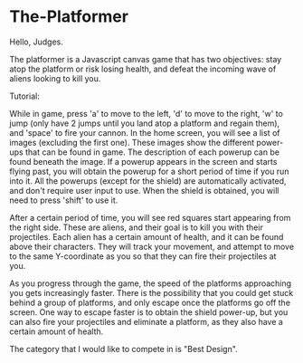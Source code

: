 # The-Platformer

Hello, Judges.

The platformer is a Javascript canvas game that has two objectives: stay atop the platform or risk losing health, and defeat the incoming wave of aliens looking to kill you.

Tutorial:

While in game, press 'a' to move to the left, 'd' to move to the right, 'w' to jump (only have 2 jumps until you land atop a platform and regain them), and 'space' to fire your cannon. In the home screen, you will see a list of images (excluding the first one). These images show the different power-ups that can be found in game. The description of each powerup can be found beneath the image. If a powerup appears in the screen and starts flying past, you will obtain the powerup for a short period of time if you run into it. All the powerups (except for the shield) are automatically activated, and don't require user input to use. When the shield is obtained, you will need to press 'shift' to use it.

After a certain period of time, you will see red squares start appearing from the right side. These are aliens, and their goal is to kill you with their projectiles. Each alien has a certain amount of health, and it can be found above their characters. They will track your movement, and attempt to move to the same Y-coordinate as you so that they can fire their projectiles at you. 

As you progress through the game, the speed of the platforms approaching you gets increasingly faster. There is the possibility that you could get stuck behind a group of platforms, and only escape once the platforms go off the screen. One way to escape faster is to obtain the shield power-up, but you can also fire your projectiles and eliminate a platform, as they also have a certain amount of health.

The category that I would like to compete in is "Best Design".

